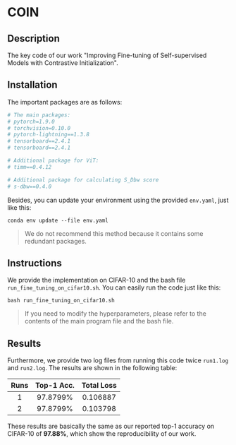 # COIN

## Description
The key code of our work "Improving Fine-tuning of Self-supervised Models with Contrastive Initialization".

## Installation
The important packages are as follows:
```python
# The main packages:
# pytorch=1.9.0
# torchvision=0.10.0
# pytorch-lightning==1.3.8
# tensorboard==2.4.1
# tensorboard==2.4.1

# Additional package for ViT:
# timm==0.4.12

# Additional package for calculating S_Dbw score
# s-dbw==0.4.0
```

Besides, you can update your environment using the provided `env.yaml`, just like this:

`conda env update --file env.yaml`

> We do not recommend this method because it contains some redundant packages.

## Instructions
We provide the implementation on CIFAR-10 and the bash file `run_fine_tuning_on_cifar10.sh`. You can easily run the code just like this:

`bash run_fine_tuning_on_cifar10.sh`

> If you need to modify the hyperparameters, please refer to the contents of the main program file and the bash file.

## Results
Furthermore, we provide two log files from running this code twice `run1.log` and `run2.log`. The results are shown in the following table:

| Runs | Top-1 Acc. | Total Loss |
| :------: | :------:  | :------: |
| 1 | 97.8799% | 0.106887 |
| 2 | 97.8799% | 0.103798 |

These results are basically the same as our reported top-1 accuracy on CIFAR-10 of **97.88%**, which show the reproducibility of our work.
